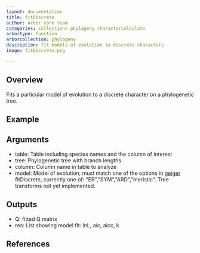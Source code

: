 ```yaml
---
layout: documentation
title: fitDiscrete
author: Arbor core team
categories: collections phylogeny charactercalculate
arbortype: function
arborcollection: phylogeny
description: fit models of evolution to discrete characters
image: fitDiscrete.png

---
```


## Overview

Fits a particular model of evolution to a discrete character on a phylogenetic tree.

## Example



## Arguments

- table: Table including species names and the column of interest
- tree: Phylogenetic tree with branch lengths
- column: Column name in table to analyze
- model: Model of evolution; must match one of the options in [geiger](https://cran.r-project.org/web/packages/geiger/geiger.pdf) fitDiscrete, currently one of: "ER","SYM","ARD","meristic". Tree transforms not yet implemented.

## Outputs

- Q: fitted Q matrix
- res: List showing model fit: lnL, aic, aicc, k

## References
